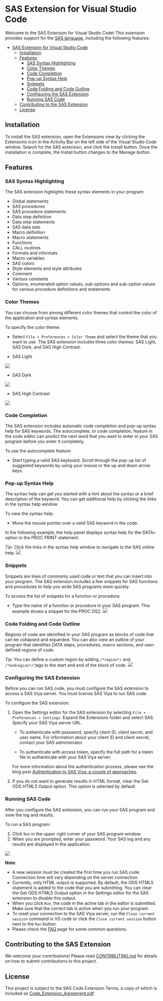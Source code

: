 # SAS Extension for Visual Studio Code

Welcome to the SAS Extension for Visual Studio Code! This extension provides support for the [SAS language](https://go.documentation.sas.com/doc/en/pgmsascdc/9.4_3.5/lrcon/titlepage.htm), including the following features:

- [SAS Extension for Visual Studio Code](#sas-extension-for-visual-studio-code)
  - [Installation](#installation)
  - [Features](#features)
    - [SAS Syntax Highlighting](#sas-syntax-highlighting)
    - [Color Themes](#color-themes)
    - [Code Completion](#code-completion)
    - [Pop-up Syntax Help](#pop-up-syntax-help)
    - [Snippets](#snippets)
    - [Code Folding and Code Outline](#code-folding-and-code-outline)
    - [Configuring the SAS Extension](#configuring-the-sas-extension)
    - [Running SAS Code](#running-sas-code)
  - [Contributing to the SAS Extension](#contributing-to-the-sas-extension)
  - [License](#license)

## Installation

To install the SAS extension, open the Extensions view by clicking the Extensions icon in the Activity Bar on the left side of the Visual Studio Code window. Search for the SAS extension, and click the Install button. Once the installation is complete, the Install button changes to the Manage button.

## Features

### SAS Syntax Highlighting

The SAS extension highlights these syntax elements in your program:

- Global statements
- SAS procedures
- SAS procedure statements
- Data step definition
- Data step statements
- SAS data sets
- Macro definition
- Macro statements
- Functions
- CALL routines
- Formats and informats
- Macro variables
- SAS colors
- Style elements and style attributes
- Comment
- Various constants
- Options, enumerated option values, sub-options and sub-option values for various procedure definitions and statements

### Color Themes

You can choose from among different color themes that control the color of the application and syntax elements.

To specify the color theme:

- Select `File > Preferences > Color Theme` and select the theme that you want to use. The SAS extension includes three color themes: SAS Light, SAS Dark, and SAS High Contrast.

- SAS Light

<img src="./doc/images/Illuminate.PNG"/>

- SAS Dark

<img src="./doc/images/Ignite.PNG"/>

- SAS High Contrast

<img src="./doc/images/HighContrast.PNG"/>

### Code Completion

The SAS extension includes automatic code completion and pop-up syntax help for SAS keywords. The autocomplete, or code completion, feature in the code editor can predict the next word that you want to enter in your SAS program before you enter it completely.

To use the autocomplete feature:

- Start typing a valid SAS keyboard. Scroll through the pop-up list of suggested keywords by using your mouse or the up and down arrow keys.

### Pop-up Syntax Help

The syntax help can get you started with a hint about the syntax or a brief description of the keyword. You can get additional help by clicking the links in the syntax help window.

To view the syntax help:

- Move the mouse pointer over a valid SAS keyword in the code.

In the following example, the help panel displays syntax help for the DATA= option in the PROC PRINT statement.

_Tip_: Click the links in the syntax help window to navigate to the SAS online help.
<img src="./doc/images/CodeCompletion.PNG"/>

### Snippets

Snippets are lines of commonly used code or text that you can insert into your program. The SAS extension includes a few snippets for SAS functions and procedures to help you write SAS programs more quickly.

To access the list of snippets for a function or procedure:

- Type the name of a function or procedure in your SAS program. This example shows a snippet for the PROC DS2.
  <img src="./doc/images/Snippets.PNG"/>

### Code Folding and Code Outline

Regions of code are identified in your SAS program as blocks of code that can be collapsed and expanded. You can also view an outline of your program that identifies DATA steps, procedures, macro sections, and user-defined regions of code.

_Tip_: You can define a custom region by adding `/*region*/` and `/*endregion*/` tags to the start and end of the block of code.
<img src="./doc/images/Folding.PNG"/>

### Configuring the SAS Extension

Before you can run SAS code, you must configure the SAS extension to access a SAS Viya server. You must license SAS Viya to run SAS code.

To configure the SAS extension:

1. Open the Settings editor for the SAS extension by selecting `File > Preferences > Settings`. Expand the Extensions folder and select SAS. Specify your SAS Viya server URL.

   - To authenticate with password, specify client ID, client secret, and user name. For information about your client ID and client secret, contact your SAS administrator.

   - To authenticate with access token, specify the full path for a token file to authenticate with your SAS Viya server.

   For more information about the authentication process, please see the blog post [Authentication to SAS Viya: a couple of approaches](https://blogs.sas.com/content/sgf/2021/09/24/authentication-to-sas-viya/).

2. If you do not want to generate results in HTML format, clear the Get ODS HTML5 Output option. This option is selected by default.

### Running SAS Code

After you configure the SAS extension, you can run your SAS program and view the log and results.

To run a SAS program:

1. Click `Run` in the upper right corner of your SAS program window.
2. When you are prompted, enter your password. Your SAS log and any results are displayed in the application.

<img src="./doc/images/RunResult.PNG"/>

**Note**:

- A new session must be created the first time you run SAS code. Connection time will vary depending on the server connection.
- Currently, only HTML output is supported. By default, the ODS HTML5 statement is added to the code that you are submitting. You can clear the Get ODS HTML5 Output option in the Settings editor for the SAS extension to disable this output.
- When you click `Run`, the code in the active tab in the editor is submitted. Make sure that the correct tab is active when you run your program.
- To reset your connection to the SAS Viya server, run the `Close current session` command in VS code or click the `Close current session` button next to the `Run` button.
- Please check the [FAQ](https://github.com/sassoftware/vscode-sas-extension/wiki/FAQ) page for some common questions.

## Contributing to the SAS Extension

We welcome your contributions! Please read [CONTRIBUTING.md](/CONTRIBUTING.md) for details on how to submit contributions to this project.

## License

This project is subject to the SAS Code Extension Terms, a copy of which is included as [Code_Extension_Agreement.pdf](/Code_Extension_Agreement.pdf)
